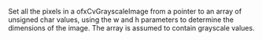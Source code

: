 Set all the pixels in a ofxCvGrayscaleImage from a pointer to an array of unsigned char values, using the w and h parameters to determine the dimensions of the image. The array is assumed to contain grayscale values.
